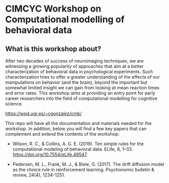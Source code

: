 # CIMCYC Workshop on Computational modelling of behavioral data

## What is this workshop about?
After two decades of success of neuroimaging techniques, we are witnessing a growing popularity of approaches that aim at a better characterization of behavioral data in psychological experiments. Such characterization tries to offer a greater understanding of the effects of our manipulations on behavior (and the brain), beyond the important but somewhat limited insight we can gain from looking at mean reaction times and error rates. This workshop aims at providing an entry point for early career researchers into the field of computational modelling for cognitive science.

https://wpd.ugr.es/~cgonzalez/cmb/

This repo will have all the documentation and materials needed for the workshop. In addition, below you will find a few key papers that can complement and extend the contents of the workshop:

- Wilson, R. C., & Collins, A. G. E. (2019). Ten simple rules for the computational modeling of behavioral data. ELife, 8, 1–33. https://doi.org/10.7554/eLife.49547

- Pedersen, M. L., Frank, M. J., & Biele, G. (2017). The drift diffusion model as the choice rule in reinforcement learning. Psychonomic bulletin & review, 24(4), 1234-1251.
